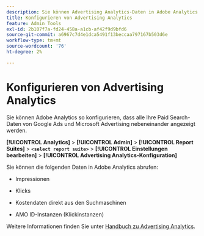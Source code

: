 ```yaml
---
description: Sie können Advertising Analytics-Daten in Adobe Analytics anzeigen
title: Konfigurieren von Advertising Analytics
feature: Admin Tools
exl-id: 2b107f7a-fd24-458a-a1cb-af42f9d9bfd6
source-git-commit: a6967c7d4e1dca5491f13beccaa797167b503d6e
workflow-type: tm+mt
source-wordcount: '76'
ht-degree: 2%

---
```


# Konfigurieren von Advertising Analytics

Sie können Adobe Analytics so konfigurieren, dass alle Ihre Paid Search-Daten von Google Ads und Microsoft Advertising nebeneinander angezeigt werden.

**[!UICONTROL Analytics]** > **[!UICONTROL Admin]** > **[!UICONTROL Report Suites]** > **`<select report suite>`** > **[!UICONTROL Einstellungen bearbeiten]** > **[!UICONTROL Advertising Analytics-Konfiguration]**

Sie können die folgenden Daten in Adobe Analytics abrufen:

* Impressionen

* Klicks

* Kostendaten direkt aus den Suchmaschinen

* AMO ID-Instanzen (Klickinstanzen)

Weitere Informationen finden Sie unter [Handbuch zu Advertising Analytics](/help/integrate/c-advertising-analytics/overview.md).
